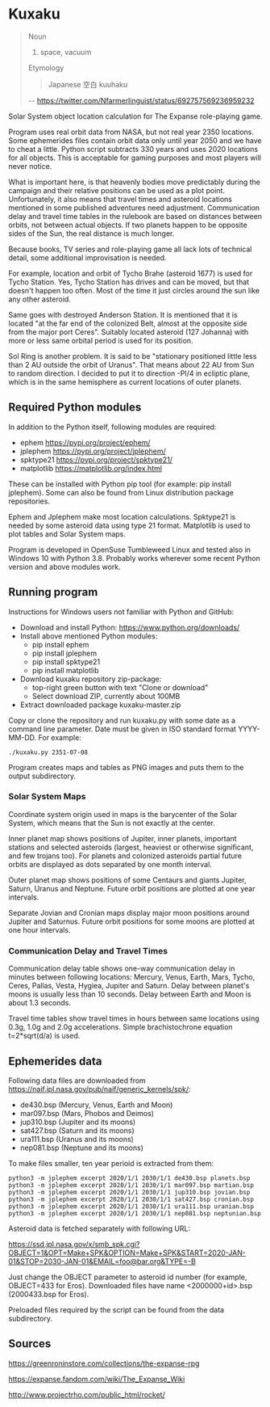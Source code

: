 # Kuxaku

>Noun
>
>1. space, vacuum
>
>Etymology
>
>>Japanese 空白 kuuhaku
>
> -- <https://twitter.com/Nfarmerlinguist/status/692757569236959232>

Solar System object location calculation for The Expanse role-playing game.

Program uses real orbit data from NASA, but not real year 2350 locations. Some ephemerides files contain orbit data only until year 2050 and we have to cheat a little. Python script subtracts 330 years and uses 2020 locations for all objects. This is acceptable for gaming purposes and most players will never notice.

What is important here, is that heavenly bodies move predictably during the campaign and their relative positions can be used as a plot point. Unfortunately, it also means that travel times and asteroid locations mentioned in some published adventures need adjustment. Communication delay and travel time tables in the rulebook are based on distances between orbits, not between actual objects. If two planets happen to be opposite sides of the Sun, the real distance is much longer.

Because books, TV series and role-playing game all lack lots of technical detail, some additional improvisation is needed.

For example, location and orbit of Tycho Brahe (asteroid 1677) is used for Tycho Station. Yes, Tycho Station has drives and can be moved, but that doesn't happen too often. Most of the time it just circles around the sun like any other asteroid.

Same goes with destroyed Anderson Station. It is mentioned that it is located "at the far end of the colonized Belt, almost at the opposite side from the major port Ceres". Suitably located asteroid (127 Johanna) with more or less same orbital period is used for its position.

Sol Ring is another problem. It is said to be "stationary positioned little less than 2 AU outside the orbit of Uranus". That means about 22 AU from Sun to random direction. I decided to put it to direction -PI/4 in ecliptic plane, which is in the same hemisphere as current locations of outer planets.

## Required Python modules

In addition to the Python itself, following modules are required:

- ephem <https://pypi.org/project/ephem/>
- jplephem <https://pypi.org/project/jplephem/>
- spktype21 <https://pypi.org/project/spktype21/>
- matplotlib <https://matplotlib.org/index.html>

These can be installed with Python pip tool (for example: pip install jplephem). Some can also be found from Linux distribution package repositories.

Ephem and Jplephem make most location calculations. Spktype21 is needed by some asteroid data using type 21 format. Matplotlib is used to plot tables and Solar System maps.

Program is developed in OpenSuse Tumbleweed Linux and tested also in Windows 10 with Python 3.8. Probably works wherever some recent Python version and above modules work.

## Running program

Instructions for Windows users not familiar with Python and GitHub:

- Download and install Python: <https://www.python.org/downloads/>
- Install above mentioned Python modules:
	- pip install ephem
	- pip install jplephem
	- pip install spktype21
	- pip install matplotlib
- Download kuxaku repository zip-package:
	- top-right green button with text "Clone or download"
	- Select download ZIP, currently about 100MB
- Extract downloaded package kuxaku-master.zip


Copy or clone the repository and run kuxaku.py with some date as a command line parameter. Date must be given in ISO standard format YYYY-MM-DD. For example:

	./kuxaku.py 2351-07-08

Program creates maps and tables as PNG images and puts them to the output subdirectory.

### Solar System Maps

Coordinate system origin used in maps is the barycenter of the Solar System, which means that the Sun is not exactly at the center.

Inner planet map shows positions of Jupiter, inner planets, important stations and selected asteroids (largest, heaviest or otherwise significant, and few trojans too). For planets and colonized asteroids partial future orbits are displayed as dots separated by one month interval.

Outer planet map shows positions of some Centaurs and giants Jupiter, Saturn, Uranus and Neptune. Future orbit positions are plotted at one year intervals.

Separate Jovian and Cronian maps display major moon positions around Jupiter and Saturnus. Future orbit positions for some moons are plotted at one hour intervals.

### Communication Delay and Travel Times

Communication delay table shows one-way communication delay in minutes between following locations: Mercury, Venus, Earth, Mars, Tycho, Ceres, Pallas, Vesta, Hygiea, Jupiter and Saturn. Delay between planet's moons is usually less than 10 seconds. Delay between Earth and Moon is about 1.3 seconds.

Travel time tables show travel times in hours between same locations using 0.3g, 1.0g and 2.0g accelerations. Simple brachistochrone equation t=2*sqrt(d/a) is used.

## Ephemerides data

Following data files are downloaded from <https://naif.jpl.nasa.gov/pub/naif/generic_kernels/spk/>:

- de430.bsp (Mercury, Venus, Earth and Moon)
- mar097.bsp (Mars, Phobos and Deimos)
- jup310.bsp (Jupiter and its moons)
- sat427.bsp (Saturn and its moons)
- ura111.bsp (Uranus and its moons)
- nep081.bsp (Neptune and its moons)

To make files smaller, ten year perioid is extracted from them:

	python3 -m jplephem excerpt 2020/1/1 2030/1/1 de430.bsp planets.bsp
	python3 -m jplephem excerpt 2020/1/1 2030/1/1 mar097.bsp martian.bsp
	python3 -m jplephem excerpt 2020/1/1 2030/1/1 jup310.bsp jovian.bsp
	python3 -m jplephem excerpt 2020/1/1 2030/1/1 sat427.bsp cronian.bsp
	python3 -m jplephem excerpt 2020/1/1 2030/1/1 ura111.bsp uranian.bsp
	python3 -m jplephem excerpt 2020/1/1 2030/1/1 nep081.bsp neptunian.bsp

Asteroid data is fetched separately with following URL:

<https://ssd.jpl.nasa.gov/x/smb_spk.cgi?OBJECT=1&OPT=Make+SPK&OPTION=Make+SPK&START=2020-JAN-01&STOP=2030-JAN-01&EMAIL=foo@bar.org&TYPE=-B>

Just change the OBJECT parameter to asteroid id number (for example, OBJECT=433 for Eros). Downloaded files have name <2000000+id>.bsp (2000433.bsp for Eros).

Preloaded files required by the script can be found from the data subdirectory.

## Sources

<https://greenroninstore.com/collections/the-expanse-rpg>

<https://expanse.fandom.com/wiki/The_Expanse_Wiki>

<http://www.projectrho.com/public_html/rocket/>
